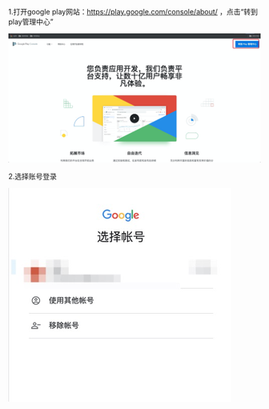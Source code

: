 1.打开google play网站：https://play.google.com/console/about/   ，点击“转到play管理中心”

![](https://raw.githubusercontent.com/beasonshu/beasonshu.github.io/master/_posts/images/image_1.png)

2.选择账号登录

![](https://raw.githubusercontent.com/beasonshu/beasonshu.github.io/master/_posts/images/image_2.png)

